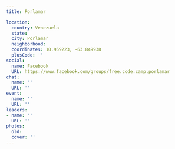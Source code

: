 ```yaml
---
title: Porlamar

location:
  country: Venezuela
  state: 
  city: Porlamar
  neighborhood: 
  coordinates: 10.959223, -63.849938
  plusCode: ''
social:
  name: Facebook
  URL: https://www.facebook.com/groups/free.code.camp.porlamar
chat:
  name: ''
  URL: ''
event:
  name: ''
  URL: ''
leaders:
- name: ''
  URL: ''
photos:
  old: 
  cover: ''
---
```

